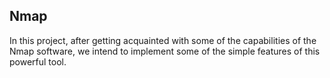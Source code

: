 Nmap
-------------------------------------
 In this project, after getting acquainted with some of the capabilities of the Nmap software, we intend to implement some of the simple features of this powerful tool.
